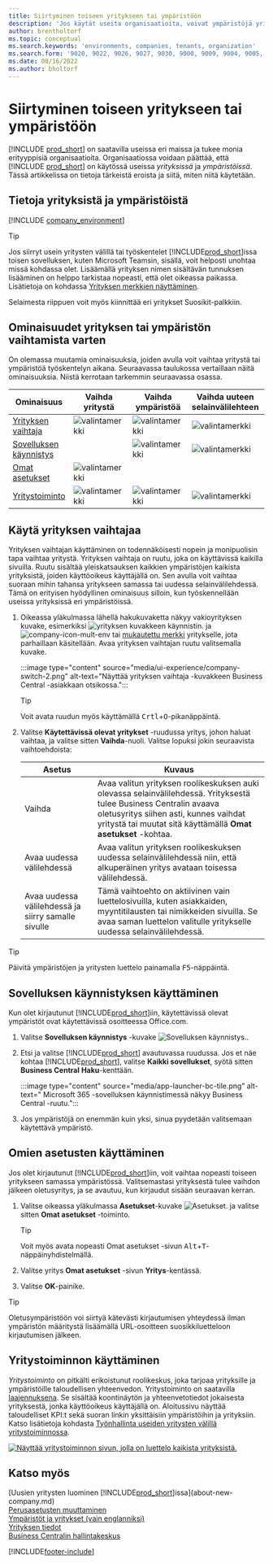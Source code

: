 ```yaml
---
title: Siirtyminen toiseen yritykseen tai ympäristöön
description: 'Jos käytät useita organisaatioita, voivat ympäristöjä yrityksiä nopeasti.'
author: brentholtorf
ms.topic: conceptual
ms.search.keywords: 'environments, companies, tenants, organization'
ms.search.form: '9020, 9022, 9026, 9027, 9030, 9000, 9009, 9004, 9005, 9024, 9006, 9007, 9010, 9016, 9017'
ms.date: 08/16/2022
ms.author: bholtorf
---
```


# <a name="switching-to-another-company-or-environment" />Siirtyminen toiseen yritykseen tai ympäristöön

[!INCLUDE [prod_short](includes/prod_short.md)] on saatavilla useissa eri maissa ja tukee monia erityyppisiä organisaatioita. Organisaatiossa voidaan päättää, että [!INCLUDE [prod_short](includes/prod_short.md)] on käytössä useissa *yrityksissä* ja *ympäristöissä*. Tässä artikkelissa on tietoja tärkeistä eroista ja siitä, miten niitä käytetään.

## <a name="about-companies-and-environments" />Tietoja yrityksistä ja ympäristöistä

[!INCLUDE [company_environment](includes/company_environment.md)]

> [!TIP]
> Jos siirryt usein yritysten välillä tai työskentelet [!INCLUDE[prod_short](includes/prod_short.md)]issa toisen sovelluksen, kuten Microsoft Teamsin, sisällä, voit helposti unohtaa missä kohdassa olet. Lisäämällä yrityksen nimen sisältävän tunnuksen lisääminen on helppo tarkistaa nopeasti, että olet oikeassa paikassa. Lisätietoja on kohdassa [Yrityksen merkkien näyttäminen](admin-company-information.md#badge).
> 
> Selaimesta riippuen voit myös kiinnittää eri yritykset Suosikit-palkkiin.  

<!--
[!INCLUDE [about-ui-learn](includes/about-ui-learn.md)]-->

## <a name="features-for-switching-company-or-environment" />Ominaisuudet yrityksen tai ympäristön vaihtamista varten

On olemassa muutamia ominaisuuksia, joiden avulla voit vaihtaa yritystä tai ympäristöä työskentelyn aikana. Seuraavassa taulukossa vertaillaan näitä ominaisuuksia. Niistä kerrotaan tarkemmin seuraavassa osassa.

|Ominaisuus|Vaihda yritystä|Vaihda ympäristöä|Vaihda uuteen selainvälilehteen| Käytettävissä paikallisesti|
|-------|--------------|------------------|-------------------------|----------------------|
|[Yrityksen vaihtaja](#use-the-company-switcher)|![valintamerkki](media/check.png "tarkistus")|![valintamerkki](media/check.png "tarkistus")|![valintamerkki](media/check.png "tarkistus")|![valintamerkki](media/check.png "tarkistus")|
|[Sovelluksen käynnistys](#use-the-app-launcher)||![valintamerkki](media/check.png "tarkistus")|![valintamerkki](media/check.png "tarkistus")||
|[Omat asetukset](#use-my-settings)|![valintamerkki](media/check.png "tarkistus")|||![valintamerkki](media/check.png "tarkistus")|
|[Yritystoiminto](#use-company-hub)|![valintamerkki](media/check.png "tarkistus")|![valintamerkki](media/check.png "tarkistus")|![valintamerkki](media/check.png "tarkistus")||

## <a name="use-the-company-switcher" />Käytä yrityksen vaihtajaa

Yrityksen vaihtajan käyttäminen on todennäköisesti nopein ja monipuolisin tapa vaihtaa yritystä. Yrityksen vaihtaja on ruutu, joka on käyttävissä kaikilla sivuilla. Ruutu sisältää yleiskatsauksen kaikkien ympäristöjen kaikista yrityksistä, joiden käyttöoikeus käyttäjällä on. Sen avulla voit vaihtaa suoraan mihin tahansa yritykseen samassa tai uudessa selainvälilehdessä. Tämä on erityisen hyödyllinen ominaisuus silloin, kun työskennellään useissa yrityksissä eri ympäristöissä.

1. Oikeassa yläkulmassa lähellä hakukuvaketta näkyy vakioyrityksen kuvake, esimerkiksi ![yrityksen kuvakkeen käynnistin.](media/ui-experience/company-icon.png "Näyttää yrityksen vaihtajan kuvakkeen, kun käytössä on yksittäinen ympäristö") ja ![company-icon-mult-env](media/ui-experience/company-icon-multi-env.png "Näyttää yrityksen vaihtajan kuvakkeen, kun käytössä on useita ympäristöjä") tai [mukautettu merkki](admin-company-information.md#badge) yritykselle, jota parhaillaan käsitellään. Avaa yrityksen vaihtajan ruutu valitsemalla kuvake.

   :::image type="content" source="media/ui-experience/company-switch-2.png" alt-text="Näyttää yrityksen vaihtaja -kuvakkeen Business Central -asiakkaan otsikossa.":::  

   > [!TIP]
   > Voit avata ruudun myös käyttämällä <kbd>Crtl</kbd>+<kbd>O</kbd>-pikanäppäintä.
2. Valitse **Käytettävissä olevat yritykset** -ruudussa yritys, johon haluat vaihtaa, ja valitse sitten **Vaihda**-nuoli. Valitse lopuksi jokin seuraavista vaihtoehdoista:

   |Asetus|Kuvaus|
   |------|-----------|
   |Vaihda|Avaa valitun yrityksen roolikeskuksen auki olevassa selainvälilehdessä. Yrityksestä tulee Business Centralin avaava oletusyritys siihen asti, kunnes vaihdat yritystä tai muutat sitä käyttämällä **Omat asetukset** -kohtaa. |
   |Avaa uudessa välilehdessä|Avaa valitun yrityksen roolikeskuksen uudessa selainvälilehdessä niin, että alkuperäinen yritys avataan toisessa välilehdessä.|
   |Avaa uudessa välilehdessä ja siirry samalle sivulle|Tämä vaihtoehto on aktiivinen vain luettelosivuilla, kuten asiakkaiden, myyntitilausten tai nimikkeiden sivuilla. Se avaa saman luettelon valitulle yritykselle uudessa selainvälilehdessä. |

> [!TIP]
> Päivitä ympäristöjen ja yritysten luettelo painamalla <kbd>F5</kbd>-näppäintä.

## <a name="use-the-app-launcher" />Sovelluksen käynnistyksen käyttäminen

Kun olet kirjautunut [!INCLUDE[prod_short](includes/prod_short.md)]iin, käytettävissä olevat ympäristöt ovat käytettävissä osoitteessa Office.com.  

1. Valitse **Sovelluksen käynnistys** -kuvake ![Sovelluksen käynnistys.](media/app-launcher-icon.png "Sovelluksen käynnistimen avulla voi käyttää myös muita ominaisuuksia").
2. Etsi ja valitse [!INCLUDE[prod_short](includes/prod_short.md)] avautuvassa ruudussa. Jos et näe kohtaa [!INCLUDE[prod_short](includes/prod_short.md)], valitse **Kaikki sovellukset**, syötä sitten **Business Central** **Haku**-kenttään.

   :::image type="content" source="media/app-launcher-bc-tile.png" alt-text=" Microsoft 365 -sovelluksen käynnistimessä näkyy Business Central -ruutu.":::  

3. Jos ympäristöjä on enemmän kuin yksi, sinua pyydetään valitsemaan käytettävä ympäristö.

<!--
The following image shows tiles for accessing production and sandbox environments on the Dynamics 365 Home page.

:::image type="content" source="media/app-picker-environments.png" alt-text="The Dynamics 365 Home page showing production and sandbox environments.":::
-->
## <a name="use-my-settings" />Omien asetusten käyttäminen

Jos olet kirjautunut [!INCLUDE[prod_short](includes/prod_short.md)]iin, voit vaihtaa nopeasti toiseen yritykseen samassa ympäristössä. Valitsemastasi yrityksestä tulee vaihdon jälkeen oletusyritys, ja se avautuu, kun kirjaudut sisään seuraavan kerran.

1. Valitse oikeassa yläkulmassa **Asetukset**-kuvake ![Asetukset.](media/ui-experience/settings_icon_small.png "Roolikeskuksen Asetukset-kuvake") ja valitse sitten **Omat asetukset** -toiminto.

    > [!TIP]
    > Voit myös avata nopeasti Omat asetukset -sivun <kbd>Alt</kbd>+<kbd>T</kbd>-näppäinyhdistelmällä.

2. Valitse yritys **Omat asetukset** -sivun **Yritys**-kentässä.  
3. Valitse **OK**-painike.

> [!TIP]
> Oletusympäristöön voi siirtyä kätevästi kirjautumisen yhteydessä ilman ympäristön määritystä lisäämällä URL-osoitteen suosikkiluetteloon kirjautumisen jälkeen.

## <a name="use-company-hub" />Yritystoiminnon käyttäminen

*Yritystoiminto* on pitkälti erikoistunut roolikeskus, joka tarjoaa yrityksille ja ympäristöille taloudellisen yhteenvedon. Yritystoiminto on saatavilla [laajennuksena](ui-extensions-company-hub.md). Se sisältää koontinäytön ja yhteenvetotiedot jokaisesta yrityksestä, jonka käyttöoikeus käyttäjällä on. Aloitussivu näyttää taloudelliset KPI:t sekä suoran linkin yksittäisiin ympäristöihin ja yrityksiin. Katso lisätietoja kohdasta [Työnhallinta useiden yritysten välillä yritystoiminnossa](company-hub.md).

[![Näyttää yritystoiminnon sivun, jolla on luettelo kaikista yrityksistä.](media/company-hub.png)](media/company-hub.png#lightbox)  

## <a name="see-also" />Katso myös

[Uusien yritysten luominen [!INCLUDE[prod_short](includes/prod_short.md)]issa](about-new-company.md)  
[Perusasetusten muuttaminen](ui-change-basic-settings.md)  
[Ympäristöt ja yritykset (vain englanniksi)](/dynamics365/business-central/dev-itpro/administration/tenant-environment-topology)  
[Yrityksen tiedot](admin-company-information.md)  
[Business Centralin hallintakeskus](/dynamics365/business-central/dev-itpro/administration/tenant-admin-center)  

[!INCLUDE[footer-include](includes/footer-banner.md)]
